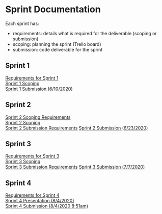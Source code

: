 # Sprint Documentation
Each sprint has:
- requirements: details what is required for the deliverable (scoping or submission)
- scoping: planning the sprint (Trello board)
- submission: code deliverable for the sprint
## Sprint 1
[Requirements for Sprint 1](https://github.com/audrey35/shopper-generator/blob/documentation/Sprint%200%20Requirements.md)  
[Sprint 1 Scoping](https://github.com/audrey35/shopper-generator/blob/documentation/Sprint%200%20Scoping.pdf)  
[Sprint 1 Submission (6/10/2020)](https://github.com/audrey35/shopper-generator/blob/documentation/Sprint%201%20Submission.pdf)  
## Sprint 2
[Sprint 2 Scoping Requirements](https://github.com/audrey35/shopper-generator/blob/documentation/Sprint%202%20Scoping%20Requirements.md)  
[Sprint 2 Scoping](https://github.com/audrey35/shopper-generator/blob/documentation/Sprint%202%20Scoping.pdf)  
[Sprint 2 Submission Requirements](https://github.com/audrey35/shopper-generator/blob/documentation/Sprint%202%20Submission%20Requirements.md)
[Sprint 2 Submission (6/23/2020)](https://github.com/audrey35/shopper-generator/blob/documentation/Sprint%202%20Submission.pdf)  
## Sprint 3
[Requirements for Sprint 3](https://github.com/audrey35/shopper-generator/blob/documentation/Sprint%203%20Scoping%20Requirements.md)  
[Sprint 3 Scoping](https://github.com/audrey35/shopper-generator/blob/documentation/Sprint%203%20Scoping.pdf)  
[Sprint 3 Submission Requirements](https://github.com/audrey35/shopper-generator/blob/documentation/Sprint%203%20Submission%20Requirements.md)
[Sprint 3 Submission (7/7/2020)](https://github.com/audrey35/shopper-generator/blob/documentation/Sprint%203%20Submission.pdf)  
## Sprint 4
[Requirements for Sprint 4](https://github.com/audrey35/shopper-generator/blob/documentation/Sprint%204%20Presentation%20Requirements.md)  
[Sprint 4 Presentation (8/4/2020)](https://github.com/audrey35/shopper-generator/blob/documentation/Sprint%204%20Presentation.pdf)  
[Sprint 4 Submission (8/4/2020 8:51am)](https://github.com/audrey35/shopper-generator/blob/master/README.md)
